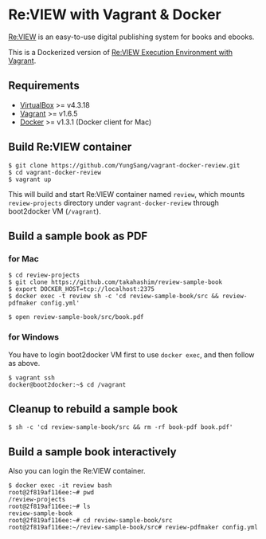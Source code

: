 # Re:VIEW with Vagrant & Docker

[Re:VIEW](https://github.com/kmuto/review) is an easy-to-use digital publishing system for books and ebooks.

This is a Dockerized version of [Re:VIEW Execution Environment with Vagrant](https://github.com/kenjis/vagrant-review-precise64).

## Requirements

- [VirtualBox](https://www.virtualbox.org/) >= v4.3.18
- [Vagrant](https://www.vagrantup.com/) >= v1.6.5
- [Docker](https://www.docker.com/) >= v1.3.1 (Docker client for Mac)

## Build Re:VIEW container

```
$ git clone https://github.com/YungSang/vagrant-docker-review.git
$ cd vagrant-docker-review
$ vagrant up
```
This will build and start Re:VIEW container named `review`, which mounts `review-projects` directory under `vagrant-docker-review` through boot2docker VM (`/vagrant`).

## Build a sample book as PDF

### for Mac

```
$ cd review-projects
$ git clone https://github.com/takahashim/review-sample-book
$ export DOCKER_HOST=tcp://localhost:2375
$ docker exec -t review sh -c 'cd review-sample-book/src && review-pdfmaker config.yml'
```

```
$ open review-sample-book/src/book.pdf
```

### for Windows

You have to login boot2docker VM first to use `docker exec`, and then follow as above.

```
$ vagrant ssh
docker@boot2docker:~$ cd /vagrant
```

## Cleanup to rebuild a sample book

```
$ sh -c 'cd review-sample-book/src && rm -rf book-pdf book.pdf'
```

## Build a sample book interactively

Also you can login the Re:VIEW container.

```
$ docker exec -it review bash
root@2f819af116ee:~# pwd
/review-projects
root@2f819af116ee:~# ls
review-sample-book
root@2f819af116ee:~# cd review-sample-book/src
root@2f819af116ee:~/review-sample-book/src# review-pdfmaker config.yml
```
